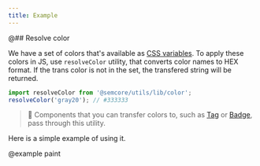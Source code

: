 ```yaml
---
title: Example
---
```


@## Resolve color

We have a set of colors that's available as [CSS variables](https://github.com/semrush/intergalactic/blob/master/semcore/utils/style/var.css). To apply these colors in JS, use `resolveColor` utility, that converts color names to HEX format. If the trans color is not in the set, the transfered string will be returned.

```js
import resolveColor from '@semcore/utils/lib/color';
resolveColor('gray20'); // #333333
```

> 🦄 Components that you can transfer colors to, such as [Tag](/components/tag/) or [Badge](/components/badge/), pass through this utility.

Here is a simple example of using it.

@example paint
